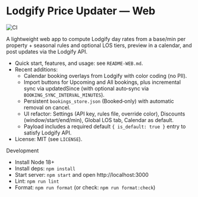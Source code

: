 Lodgify Price Updater — Web
===========================

![CI](https://github.com/dejay2/lodgify-price-updater-web/actions/workflows/ci.yml/badge.svg)

A lightweight web app to compute Lodgify day rates from a base/min per property + seasonal rules and optional LOS tiers, preview in a calendar, and post updates via the Lodgify API.

- Quick start, features, and usage: see `README-WEB.md`.
- Recent additions:
  - Calendar booking overlays from Lodgify with color coding (no PII).
  - Import buttons for Upcoming and All bookings, plus incremental sync via updatedSince (with optional auto‑sync via `BOOKING_SYNC_INTERVAL_MINUTES`).
  - Persistent `bookings_store.json` (Booked‑only) with automatic removal on cancel.
  - UI refactor: Settings (API key, rules file, override color), Discounts (window/start/end/min), Global LOS tab, Calendar as default.
  - Payload includes a required default `{ is_default: true }` entry to satisfy Lodgify API.
- License: MIT (see `LICENSE`).

Development
- Install Node 18+
- Install deps: `npm install`
- Start server: `npm start` and open http://localhost:3000
- Lint: `npm run lint`
- Format: `npm run format` (or check: `npm run format:check`)
